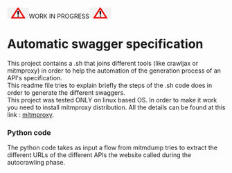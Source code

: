 <img alt="alert" height="25" src="png-transparent-warning-sign-caution-frame-angle-image-file-formats-text.png" width="50"/>WORK IN PROGRESS<img alt="alert" height="25" src="png-transparent-warning-sign-caution-frame-angle-image-file-formats-text.png" width="50"/>

# Automatic swagger specification #
This project contains a .sh that joins different tools (like crawljax or mitmproxy) in order to help the automation of the 
generation process of an API's specification. \
This readme file tries to explain briefly the steps of the .sh code does in order to generate the different swaggers.   
This project was tested ONLY on linux based OS. In order to make it work you need to install mitmproxy distribution. All 
the details can be found at this link : [mitmproxy](https://mitmproxy.org/).

### Python code ###
The python code takes as input a flow from mitmdump tries to extract the different URLs of the different APIs
the website called during the autocrawling phase.
